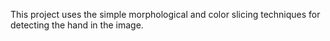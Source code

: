 This project uses the simple morphological and color slicing techniques for detecting the hand in the image.
